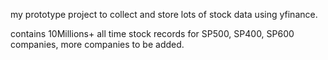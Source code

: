 my prototype project to collect and store lots of stock data using yfinance.

contains 10Millions+ all time stock records for SP500, SP400, SP600 companies, more companies to be added.
